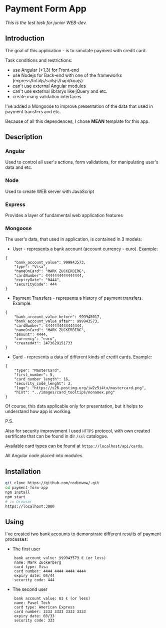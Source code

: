 Payment Form App
========

_This is the test task for junior WEB-dev._

## Introduction

The goal of this application - is to simulate payment with credit card. 

Task conditions and restrictions:
* use Angular (>1.3) for Front-end
* use Nodejs for Back-end with one of the frameworks (express/totaljs/sailsjs/hapi/koajs)
* can't use external Angular modules
* can't use external librarys like jQuery and etc.
* create many validation interfaces 

I've added a Mongoose to improve presentation of the data that used in payment transfers and etc.

Because of all this dependences, I chose **MEAN** template for this app.

## Description

### Angular
Used to control all user's actions, form validations, for manipulating user's data and etc.
### Node 
Used to create WEB server with JavaScript
### Express
Provides a layer of fundamental web application features
### Mongoose
The user's data, that used in application, is contained in 3 models:
* User - represents a bank account (account currency - euro). Example:
```
{
    "bank_account_value": 999943573,
    "type": "Visa",
    "nameOnCard": "MARK ZUCKERBERG",
    "cardNumber": 4444444444444444,
    "expiryDate": "0444",
    "securityCode": 444
}
```
* Payment Transfers - represents a history of payment transfers. Example:
```
{
    "bank_account_value_before": 999948017,
    "bank_account_value_after": 999943573,
    "cardNumber": 4444444444444444,
    "nameOnCard": "MARK ZUCKERBERG",
    "amount": 4444,
    "currency": "euro",
    "createdAt": 1473629151733
}
```
* Card - represents a data of different kinds of credit cards. Example:
```
{
    "type": "MasterCard",
    "first_number": 5,
    "card_number_length": 16,
    "security_code_lenght": 3,
    "logo": "https://s26.postimg.org/iw2z5i4tx/mastercard.png",
    "hint": "../images/card_tooltips/nonamex.png"
}
```
Of course, this data applicable only for presentation, but it helps to understand how app is working. 

P.S.

Also for security improvement I used `HTTPS` protocol, with own created sertificate that can be found in dir `/ssl` catalogue.

Available card types can be found at `https://localhost/api/cards`.

All Angular code placed into modules.

## Installation

```bash
git clone https://github.com/rodinwow/.git
cd payment-form-app
npm install
npm start
# in browser
https://localhost:3000
```
## Using
I've created two bank accounts to demonstrate different results of payment processes:

* The first user
```
	bank account value: 999943573 € (or less)
	name: Mark Zuckerberg
	card type: Visa
	card number: 4444 4444 4444 4444
	expiry date: 04/44
	security code: 444
```
* The second user
```
	bank account value: 83 € (or less)
	name: Pavel Tech
	card type: American Express
	card number: 3333 3333 3333 3333
	expiry date: 03/33
	security code: 333
```